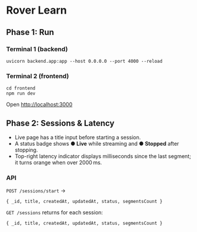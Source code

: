 # Rover Learn

## Phase 1: Run

### Terminal 1 (backend)
```
uvicorn backend.app:app --host 0.0.0.0 --port 4000 --reload
```

### Terminal 2 (frontend)
```
cd frontend
npm run dev
```

Open <http://localhost:3000>

## Phase 2: Sessions & Latency

- Live page has a title input before starting a session.
- A status badge shows **● Live** while streaming and **● Stopped** after stopping.
- Top-right latency indicator displays milliseconds since the last segment; it turns orange when over 2000 ms.

### API

`POST /sessions/start` →
```
{ _id, title, createdAt, updatedAt, status, segmentsCount }
```

`GET /sessions` returns for each session:
```
{ _id, title, createdAt, updatedAt, status, segmentsCount }
```
